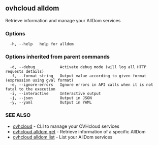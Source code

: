## ovhcloud alldom

Retrieve information and manage your AllDom services

### Options

```
  -h, --help   help for alldom
```

### Options inherited from parent commands

```
  -d, --debug           Activate debug mode (will log all HTTP requests details)
  -f, --format string   Output value according to given format (expression using gval format)
  -e, --ignore-errors   Ignore errors in API calls when it is not fatal to the execution
  -i, --interactive     Interactive output
  -j, --json            Output in JSON
  -y, --yaml            Output in YAML
```

### SEE ALSO

* [ovhcloud](ovhcloud.md)	 - CLI to manage your OVHcloud services
* [ovhcloud alldom get](ovhcloud_alldom_get.md)	 - Retrieve information of a specific AllDom
* [ovhcloud alldom list](ovhcloud_alldom_list.md)	 - List your AllDom services

